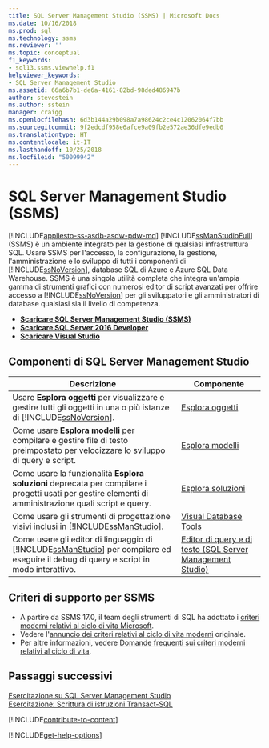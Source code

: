 ```yaml
---
title: SQL Server Management Studio (SSMS) | Microsoft Docs
ms.date: 10/16/2018
ms.prod: sql
ms.technology: ssms
ms.reviewer: ''
ms.topic: conceptual
f1_keywords:
- sql13.ssms.viewhelp.f1
helpviewer_keywords:
- SQL Server Management Studio
ms.assetid: 66a6b7b1-de6a-4161-82bd-98ded486947b
author: stevestein
ms.author: sstein
manager: craigg
ms.openlocfilehash: 6d3b144a29b098a7a98624c2ce4c12062064f7bb
ms.sourcegitcommit: 9f2edcdf958e6afce9a09fb2e572ae36dfe9edb0
ms.translationtype: HT
ms.contentlocale: it-IT
ms.lasthandoff: 10/25/2018
ms.locfileid: "50099942"
---
```

# <a name="sql-server-management-studio-ssms"></a>SQL Server Management Studio (SSMS)
[!INCLUDE[appliesto-ss-asdb-asdw-pdw-md](../includes/appliesto-ss-asdb-asdw-pdw-md.md)]
[!INCLUDE[ssManStudioFull](../includes/ssmanstudiofull-md.md)] (SSMS) è un ambiente integrato per la gestione di qualsiasi infrastruttura SQL. Usare SSMS per l'accesso, la configurazione, la gestione, l'amministrazione e lo sviluppo di tutti i componenti di [!INCLUDE[ssNoVersion](../includes/ssnoversion-md.md)], database SQL di Azure e Azure SQL Data Warehouse. SSMS è una singola utilità completa che integra un'ampia gamma di strumenti grafici con numerosi editor di script avanzati per offrire accesso a [!INCLUDE[ssNoVersion](../includes/ssnoversion-md.md)] per gli sviluppatori e gli amministratori di database qualsiasi sia il livello di competenza.



 
 - [**Scaricare SQL Server Management Studio (SSMS)**](download-sql-server-management-studio-ssms.md) 
 - [**Scaricare SQL Server 2016 Developer**](https://my.visualstudio.com/Downloads?q=SQL%20Server%20Developer)
 - [**Scaricare Visual Studio**](https://www.visualstudio.com/downloads/)

## <a name="sql-server-management-studio-components"></a>Componenti di SQL Server Management Studio  
  
|Descrizione|Componente|  
|---------------|---------|  
|Usare **Esplora oggetti** per visualizzare e gestire tutti gli oggetti in una o più istanze di [!INCLUDE[ssNoVersion](../includes/ssnoversion-md.md)].|[Esplora oggetti](../ssms/object/object-explorer.md)|  
|Come usare **Esplora modelli** per compilare e gestire file di testo preimpostato per velocizzare lo sviluppo di query e script.|[Esplora modelli](../ssms/template/template-explorer.md)|  
|Come usare la funzionalità **Esplora soluzioni** deprecata per compilare i progetti usati per gestire elementi di amministrazione quali script e query.|[Esplora soluzioni](../ssms/solution/solution-explorer.md)|  
|Come usare gli strumenti di progettazione visivi inclusi in [!INCLUDE[ssManStudio](../includes/ssmanstudio-md.md)].|[Visual Database Tools](../ssms/visual-db-tools/visual-database-tools.md)|  
|Come usare gli editor di linguaggio di [!INCLUDE[ssManStudio](../includes/ssmanstudio-md.md)] per compilare ed eseguire il debug di query e script in modo interattivo.|[Editor di query e di testo (SQL Server Management Studio)](../relational-databases/scripting/query-and-text-editors-sql-server-management-studio.md)|  

## <a name="support-policy-for-ssms"></a>Criteri di supporto per SSMS

- A partire da SSMS 17.0, il team degli strumenti di SQL ha adottato i [criteri moderni relativi al ciclo di vita Microsoft](https://support.microsoft.com/help/30881/modern-lifecycle-policy).
- Vedere l'[annuncio dei criteri relativi al ciclo di vita moderni](https://support.microsoft.com/help/447912/announcing-microsoft-modern-lifecycle-policy) originale.
- Per altre informazioni, vedere [Domande frequenti sui criteri moderni relativi al ciclo di vita](https://support.microsoft.com/help/30882/modern-lifecycle-policy-faq).

## <a name="next-steps"></a>Passaggi successivi  
[Esercitazione su SQL Server Management Studio](tutorials/tutorial-sql-server-management-studio.md)  
[Esercitazione: Scrittura di istruzioni Transact-SQL](http://msdn.microsoft.com/2addc9be-67d0-423d-a457-192fe9d7d058)  

[!INCLUDE[contribute-to-content](../includes/paragraph-content/contribute-to-content.md)]

[!INCLUDE[get-help-options](../includes/paragraph-content/get-help-options.md)]